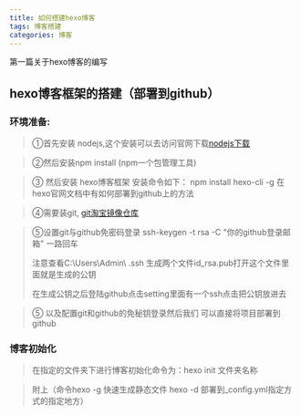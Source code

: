 ```yaml
---
title: 如何搭建hexo博客
tags: 博客搭建
categories: 博客
---
```

第一篇关于hexo博客的编写
<!--more-->

## hexo博客框架的搭建（部署到github）

### 环境准备:

> ①首先安装 nodejs,这个安装可以去访问官网下载[nodejs下载]( https://nodejs.org/en/download/ )

> ②然后安装npm install (npm一个包管理工具)

> ③ 然后安装 hexo博客框架 安装命令如下：
>  npm install hexo-cli -g 在hexo官网文档中有如何部署到github上的方法

> ④需要装git, [git淘宝镜像仓库]( https://npm.taobao.org/mirrors/git-for-windows/ )

> ⑤设置git与github免密码登录  ssh-keygen -t rsa -C "你的github登录邮箱"   一路回车
>
> 注意查看C:\Users\Admin\ .ssh 生成两个文件id_rsa.pub打开这个文件里面就是生成的公钥
>
> 在生成公钥之后登陆github点击setting里面有一个ssh点击把公钥放进去

> ⑤ 以及配置git和github的免秘钥登录然后我们 可以直接将项目部署到github





### 博客初始化


> 在指定的文件夹下进行博客初始化命令为：hexo init 文件夹名称 

>附上（命令hexo -g 快速生成静态文件 hexo -d 部署到_config.yml指定方式的指定地方）











